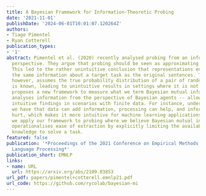 ```yaml
---
title: A Bayesian Framework for Information-Theoretic Probing
date: '2021-11-01'
publishDate: '2024-06-01T10:01:07.120264Z'
authors:
- Tiago Pimentel
- Ryan Cotterell
publication_types:
- '1'
abstract: Pimentel et al. (2020) recently analysed probing from an information-theoretic
  perspective. They argue that probing should be seen as approximating a mutual information.
  This led to the rather unintuitive conclusion that representations encode exactly
  the same information about a target task as the original sentences. The mutual information,
  however, assumes the true probability distribution of a pair of random variables
  is known, leading to unintuitive results in settings where it is not. This paper
  proposes a new framework to measure what we term Bayesian mutual information, which
  analyses information from the perspective of Bayesian agents -- allowing for more
  intuitive findings in scenarios with finite data. For instance, under Bayesian MI
  we have that data can add information, processing can help, and information can
  hurt, which makes it more intuitive for machine learning applications. Finally,
  we apply our framework to probing where we believe Bayesian mutual information naturally
  operationalises ease of extraction by explicitly limiting the available background
  knowledge to solve a task.
featured: false
publication: '*Proceedings of the 2021 Conference on Empirical Methods in Natural
  Language Processing*'
publication_short: EMNLP
links:
- name: URL
  url: https://arxiv.org/abs/2109.03853
url_pdf: papers/pimentel+cotterell.emnlp21.pdf
url_code: https://github.com/rycolab/bayesian-mi
---
```


